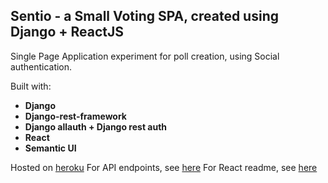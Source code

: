 **Sentio - a Small Voting SPA, created using Django + ReactJS**
----------

Single Page Application experiment for poll creation, using Social authentication.

Built with:

 - **Django**
 - **Django-rest-framework**
 - **Django allauth + Django rest auth**
 - **React**
 - **Semantic UI**

Hosted on [heroku](https://sentioapp.herokuapp.com)
For API endpoints, see [here](https://github.com/azaleas/sentio/blob/master/API.md)
For React readme, see [here](https://github.com/azaleas/sentio/blob/master/voting_app/frontend/README.md) 
